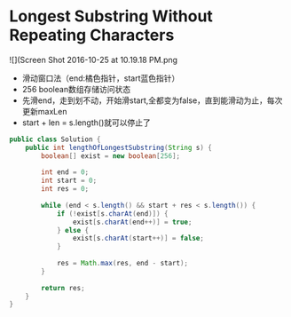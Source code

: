 # Longest Substring Without Repeating Characters

![](Screen Shot 2016-10-25 at 10.19.18 PM.png
* 滑动窗口法（end:橘色指针，start蓝色指针）
* 256 boolean数组存储访问状态
* 先滑end，走到划不动，开始滑start,全都变为false，直到能滑动为止，每次更新maxLen
* start + len = s.length()就可以停止了



```java
public class Solution {
    public int lengthOfLongestSubstring(String s) {
        boolean[] exist = new boolean[256];
        
        int end = 0;
        int start = 0;
        int res = 0;
        
        while (end < s.length() && start + res < s.length()) {
            if (!exist[s.charAt(end)]) {
                exist[s.charAt(end++)] = true;
            } else {
                exist[s.charAt(start++)] = false;
            }
            
            res = Math.max(res, end - start);
        }
        
        return res;
    }
}
```